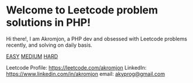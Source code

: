 # Welcome to Leetcode problem solutions in PHP!

Hi there!,
I am Akromjon, a PHP dev and obsessed with Leetcode problems recently, and solving on daily basis. 

[EASY](https://github.com/akromjon/leetcode-php/tree/main/easy)
[MEDIUM](https://github.com/akromjon/leetcode-php/tree/main/medium)
[HARD](https://github.com/akromjon/leetcode-php/tree/main/hard)

Leetcode Profile: https://leetcode.com/akromjon
LinkedIn: https://www.linkedin.com/in/akromjon
email: akyprog@gmail.com


